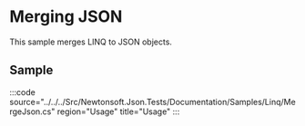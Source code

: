﻿# Merging JSON

This sample merges LINQ to JSON objects. 

## Sample

:::code source="../../../Src/Newtonsoft.Json.Tests/Documentation/Samples/Linq/MergeJson.cs" region="Usage" title="Usage" :::
